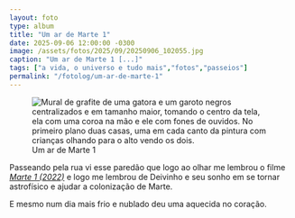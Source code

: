 ```yaml
---
layout: foto
type: album
title: "Um ar de Marte 1"
date: 2025-09-06 12:00:00 -0300
image: /assets/fotos/2025/09/20250906_102055.jpg
caption: "Um ar de Marte 1 [...]"
tags: ["a vida, o universo e tudo mais","fotos","passeios"]
permalink: "/fotolog/um-ar-de-marte-1"
---
```

<figure class="foto-post">
<img src="{{ site.baseurl }}/assets/fotos/2025/09/20250906_102055.jpg" alt="Mural de grafite de uma gatora e um garoto negros centralizados e em tamanho maior, tomando o centro da tela, ela com uma coroa na mão e ele com fones de ouvidos. No primeiro plano duas casas, uma em cada canto da pintura com crianças olhando para o alto vendo os dois." title="Grafite de Adriano Vespa">
<figcaption>Um ar de Marte 1</figcaption>
</figure>

Passeando pela rua vi esse paredão que logo ao olhar me lembrou o filme [_Marte 1 (2022)_](https://www.imdb.com/pt/title/tt16377816/?language=pt-br "Marte 1 no IMDb") e logo me lembrou de Deivinho e seu sonho em se tornar astrofísico e ajudar a colonização de Marte.  

E mesmo num dia mais frio e nublado deu uma aquecida no coração.
